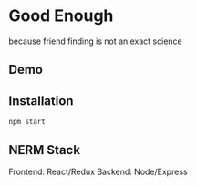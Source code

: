 # Good Enough
because friend finding is not an exact science

## Demo


## Installation
    npm start

## NERM Stack
Frontend: React/Redux
Backend: Node/Express

